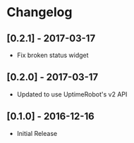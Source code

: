 # Changelog

## [0.2.1] - 2017-03-17
- Fix broken status widget

## [0.2.0] - 2017-03-17
- Updated to use UptimeRobot's v2 API

## [0.1.0] - 2016-12-16
- Initial Release
